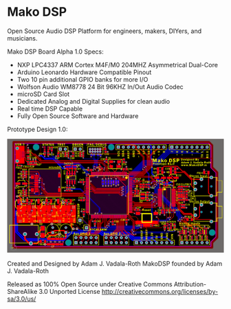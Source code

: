 Mako DSP
=======

Open Source Audio DSP Platform for engineers, makers, DIYers, and musicians. 

Mako DSP Board Alpha 1.0 Specs:
- NXP LPC4337 ARM Cortex M4F/M0 204MHZ Asymmetrical Dual-Core
- Arduino Leonardo Hardware Compatible Pinout
- Two 10 pin additional GPIO banks for more I/O
- Wolfson Audio WM8778 24 Bit 96KHZ In/Out Audio Codec
- microSD Card Slot
- Dedicated Analog and Digital Supplies for clean audio
- Real time DSP Capable
- Fully Open Source Software and Hardware

Prototype Design 1.0:

![Prototype Design 1.0](/PCB/Mako%20DSP%20P1.png)

Created and Designed by Adam J. Vadala-Roth
MakoDSP founded by Adam J. Vadala-Roth

Released as 100% Open Source under
Creative Commons Attribution-ShareAlike 3.0 Unported License
http://creativecommons.org/licenses/by-sa/3.0/us/
